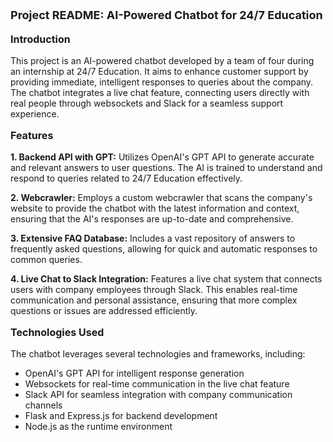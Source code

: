 <p style="font-weight:bold; font-size:18px">Project README: AI-Powered Chatbot for 24/7 Education</p>

<p style="font-size:16px"><strong>Introduction</strong></p>
<p>This project is an AI-powered chatbot developed by a team of four during an internship at 24/7 Education. It aims to enhance customer support by providing immediate, intelligent responses to queries about the company. The chatbot integrates a live chat feature, connecting users directly with real people through websockets and Slack for a seamless support experience.</p>

<p style="font-size:16px"><strong>Features</strong></p>
<p><strong>1. Backend API with GPT:</strong> Utilizes OpenAI's GPT API to generate accurate and relevant answers to user questions. The AI is trained to understand and respond to queries related to 24/7 Education effectively.</p>
<p><strong>2. Webcrawler:</strong> Employs a custom webcrawler that scans the company's website to provide the chatbot with the latest information and context, ensuring that the AI's responses are up-to-date and comprehensive.</p>
<p><strong>3. Extensive FAQ Database:</strong> Includes a vast repository of answers to frequently asked questions, allowing for quick and automatic responses to common queries.</p>
<p><strong>4. Live Chat to Slack Integration:</strong> Features a live chat system that connects users with company employees through Slack. This enables real-time communication and personal assistance, ensuring that more complex questions or issues are addressed efficiently.</p>

<p style="font-size:16px"><strong>Technologies Used</strong></p>
<p>The chatbot leverages several technologies and frameworks, including:</p>
<ul>
  <li>OpenAI's GPT API for intelligent response generation</li>
  <li>Websockets for real-time communication in the live chat feature</li>
  <li>Slack API for seamless integration with company communication channels</li>
  <li>Flask and Express.js for backend development</li>
  <li>Node.js as the runtime environment</li>
</ul>
